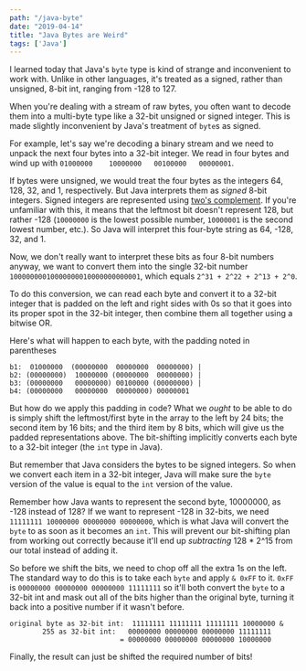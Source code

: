 ```yaml
---
path: "/java-byte"
date: "2019-04-14"
title: "Java Bytes are Weird"
tags: ['Java']
---
```

I learned today that Java's `byte` type is kind of strange and inconvenient to work with. Unlike in other languages, it's treated as a signed, rather than unsigned, 8-bit int, ranging from -128 to 127.

When you're dealing with a stream of raw bytes, you often want to decode them into a multi-byte type like a 32-bit unsigned or signed integer. This is made slightly inconvenient by Java's treatment of `byte`s as signed.

For example, let's say we're decoding a binary stream and we need to unpack the next four bytes into a 32-bit integer. We read in four bytes and wind up with `01000000    10000000   00100000   00000001`.

If bytes were unsigned, we would treat the four bytes as the integers 64, 128, 32, and 1, respectively. But Java interprets them as _signed_ 8-bit integers. Signed integers are represented using [two's complement](https://www.cs.cornell.edu/~tomf/notes/cps104/twoscomp.html). If you're unfamiliar with this, it means that the leftmost bit doesn't represent 128, but rather -128 (`10000000` is the lowest possible number, `10000001` is the second lowest number, etc.). So Java will interpret this four-byte string as 64, -128, 32, and 1.

Now, we don't really want to interpret these bits as four 8-bit numbers anyway, we want to convert them into the single 32-bit number `10000000010000000010000000000001`, which equals `2^31 + 2^22 + 2^13 + 2^0`.

To do this conversion, we can read each byte and convert it to a 32-bit integer that is padded on the left and right sides with 0s so that it goes into its proper spot in the 32-bit integer, then combine them all together using a bitwise OR.

Here's what will happen to each byte, with the padding noted in parentheses

```
b1:  01000000  (00000000  00000000  00000000) |
b2: (00000000)  10000000 (00000000  00000000) |
b3: (00000000   00000000) 00100000 (00000000) |
b4: (00000000   00000000  00000000) 00000001
```

But how do we apply this padding in code? What we _ought_ to be able to do is simply shift the leftmost/first byte in the array to the left by 24 bits; the second item by 16 bits; and the third item by 8 bits, which will give us the padded representations above. The bit-shifting implicitly converts each byte to a 32-bit integer (the `int` type in Java).

But remember that Java considers the bytes to be signed integers. So when we convert each item in a 32-bit integer, Java will make sure the `byte` version of the value is equal to the `int` version of the value.

Remember how Java wants to represent the second byte, 10000000, as -128 instead of 128? If we want to represent -128 in 32-bits, we need `11111111 10000000 00000000 00000000`, which is what Java will convert the `byte` to as soon as it becomes an `int`. This will prevent our bit-shifting plan from working out correctly because it'll end up _subtracting_ 128 * 2^15 from our total instead of adding it.

So before we shift the bits, we need to chop off all the extra 1s on the left. The standard way to do this is to take each `byte` and apply `& 0xFF` to it. `0xFF` is `00000000 00000000 00000000 11111111` so it'll both convert the `byte` to a 32-bit int and mask out all of the bits higher than the original byte, turning it back into a positive number if it wasn't before.

```
original byte as 32-bit int:  11111111 11111111 11111111 10000000 &
        255 as 32-bit int:   00000000 00000000 00000000 11111111
                           = 00000000 00000000 00000000 10000000 
```

Finally, the result can just be shifted the required number of bits!